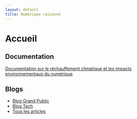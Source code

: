 ```yaml
---
layout: default
title: Numérique raisonné
---
```


# Accueil

## Documentation

[Documentation sur le réchauffement climatique et les impacts environnementaux du numérique](./pages/doc.md)

## Blogs

* [Blog Grand Public](./blog-grand-public)
* [Blog Tech](./blog-tech)
* [Tous les articles](./blog)
